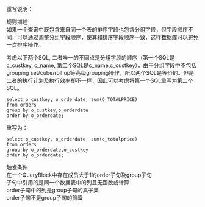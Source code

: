 重写说明：

规则描述  
如果一个查询中既包含来自同一个表的排序字段也包含分组字段，但字段顺序不同，可以通过调整分组字段顺序，使其和排序字段顺序一致，这样数据库可以避免一次排序操作。

考虑以下两个SQL, 二者唯一的不同点是分组字段的顺序（第一个SQL是c_custkey, c_name, 第二个SQL是c_name,c_custkey），由于分组字段中不包括grouping set/cube/roll up等高级grouping操作，所以两个SQL是等价的。但是二者的执行计划及执行效率却不一样，因此可以考虑将第一个SQL重写为第二个SQL。
```
select o_custkey, o_orderdate, sum(O_TOTALPRICE)
from orders
group by o_custkey,o_orderdate
order by o_orderdate;
```
重写为：
```
select o_custkey, o_orderdate, sum(o_totalprice)
from orders
group by o_orderdate,o_custkey
order by o_orderdate;
```
触发条件  
在一个QueryBlock中存在成员大于1的order子句及group子句  
子句中引用的是同一个数据表中的列且无函数或计算  
order子句中的列是group子句的真子集  
order子句不是group子句的前缀
